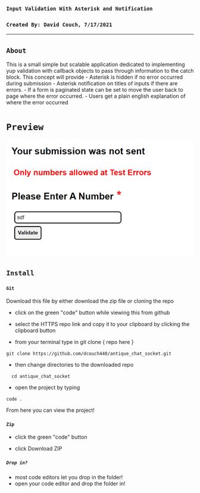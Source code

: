 ### `Input Validation With Asterisk and Notification`

### `Created By: David Couch, 7/17/2021`
***
## `About`

This is a small simple but scalable application dedicated to implementing yup validation with callback objects to pass through information to the catch block.
    This concept will provide
    - Asterisk is hidden if no error occurred during submission
    - Asterisk notification on titles of inputs if there are errors.
    - If a form is paginated state can be set to move the user back to page where the error occurred.
    - Users get a plain english explanation of where the error occurred

# `Preview`

<img src='./public/validation-input.png' alt='preview' >

  
## `Install`

#### `Git`
Download this file by either download the zip file or cloning the repo

- click on the green "code" button while viewing this from github

- select the HTTPS repo link and copy it to your clipboard by clicking the clipboard button

- from your terminal type in git clone { repo here }

```
git clone https://github.com/dcouch440/antique_chat_socket.git
```

- then change directories to the downloaded repo

```
  cd antique_chat_socket
```

- open the project by typing

```
code .
```
  
From here you can view the project!
  
#### `Zip`
  
- click the green "code" button
  
- click Download ZIP
  
##### `Drop in?`
- most code editors let you drop in the folder!
- open your code editor and drop the folder in!
